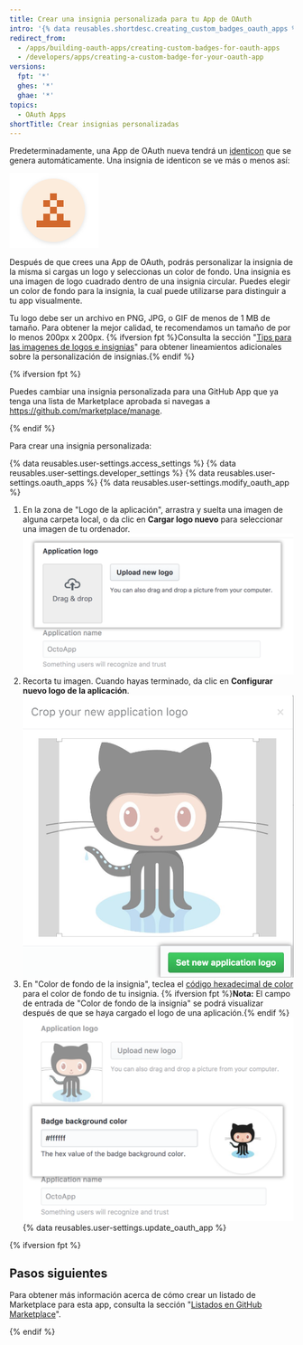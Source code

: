 ```yaml
---
title: Crear una insignia personalizada para tu App de OAuth
intro: '{% data reusables.shortdesc.creating_custom_badges_oauth_apps %}'
redirect_from:
  - /apps/building-oauth-apps/creating-custom-badges-for-oauth-apps
  - /developers/apps/creating-a-custom-badge-for-your-oauth-app
versions:
  fpt: '*'
  ghes: '*'
  ghae: '*'
topics:
  - OAuth Apps
shortTitle: Crear insignias personalizadas
---
```


Predeterminadamente, una App de OAuth nueva tendrá un [identicon](https://github.com/blog/1586-identicons) que se genera automáticamente. Una insignia de identicon se ve más o menos así:

![Identicon](/assets/images/identicon.png)

Después de que crees una App de OAuth, podrás personalizar la insignia de la misma si cargas un logo y seleccionas un color de fondo. Una insignia es una imagen de logo cuadrado dentro de una insignia circular. Puedes elegir un color de fondo para la insignia, la cual puede utilizarse para distinguir a tu app visualmente.

Tu logo debe ser un archivo en PNG, JPG, o GIF de menos de 1 MB de tamaño. Para obtener la mejor calidad, te recomendamos un tamaño de por lo menos 200px x 200px. {% ifversion fpt %}Consulta la sección "[Tips para las imagenes de logos e insignias](/marketplace/listing-on-github-marketplace/writing-github-marketplace-listing-descriptions/#guidelines-for-logos)" para obtener lineamientos adicionales sobre la personalización de insignias.{% endif %}

{% ifversion fpt %}

Puedes cambiar una insignia personalizada para una GitHub App que ya tenga una lista de Marketplace aprobada si navegas a https://github.com/marketplace/manage.

{% endif %}

Para crear una insignia personalizada:

{% data reusables.user-settings.access_settings %}
{% data reusables.user-settings.developer_settings %}
{% data reusables.user-settings.oauth_apps %}
{% data reusables.user-settings.modify_oauth_app %}
1. En la zona de "Logo de la aplicación", arrastra y suelta una imagen de alguna carpeta local, o da clic en **Cargar logo nuevo** para seleccionar una imagen de tu ordenador. ![Cargar un logo](/assets/images/oauth-apps/oauth_apps_upload_logo.png)
6. Recorta tu imagen. Cuando hayas terminado, da clic en **Configurar nuevo logo de la aplicación**. ![Cortar y confirmar logo](/assets/images/oauth-apps/oauth_apps_crop_and_set_logo.png)
7. En "Color de fondo de la insignia", teclea el [código hexadecimal de color](http://www.color-hex.com/) para el color de fondo de tu insignia. {% ifversion fpt %}**Nota:** El campo de entrada de "Color de fondo de la insignia" se podrá visualizar después de que se haya cargado el logo de una aplicación.{% endif %} ![Color de fondo de la insignia](/assets/images/oauth-apps/oauth_apps_badge_background_color.png)
{% data reusables.user-settings.update_oauth_app %}

{% ifversion fpt %}

## Pasos siguientes

Para obtener más información acerca de cómo crear un listado de Marketplace para esta app, consulta la sección "[Listados en GitHub Marketplace](/marketplace/listing-on-github-marketplace/)".

{% endif %}
